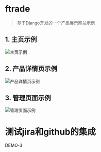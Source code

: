 # ftrade
> 基于Django开发的一个产品展示网站示例

## 1. 主页示例
![主页示例](./doc/主页.png)
## 2. 产品详情页示例
![产品详情页示例](./doc/产品详情页.png)
## 3. 管理页面示例
![管理页面示例](./doc/管理页面.png)


# 测试jira和github的集成
DEMO-3
